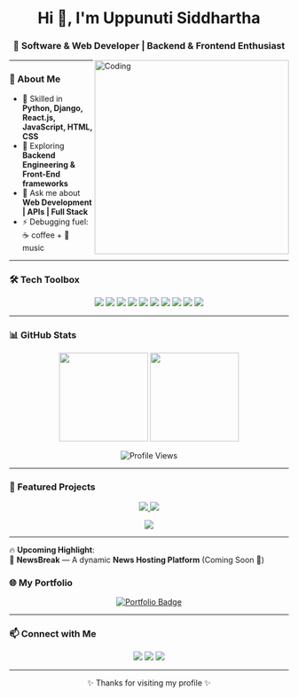 <h1 align="center">Hi 👋, I'm Uppunuti Siddhartha</h1>
<h3 align="center">🚀 Software & Web Developer | Backend & Frontend Enthusiast</h3>

<img align="right" alt="Coding" width="350" src="https://cdn.dribbble.com/users/1162077/screenshots/3848914/programmer.gif">

---

### 🌟 About Me  
- 🔧 Skilled in **Python, Django, React.js, JavaScript, HTML, CSS**  
- 🌱 Exploring **Backend Engineering & Front-End frameworks**  
- 💬 Ask me about **Web Development | APIs | Full Stack**  
- ⚡ Debugging fuel: ☕ coffee + 🎵 music  

---

### 🛠️ Tech Toolbox  

<p align="center">
  <img src="https://img.shields.io/badge/Python-3776AB?style=for-the-badge&logo=python&logoColor=white"/>
  <img src="https://img.shields.io/badge/Django-092E20?style=for-the-badge&logo=django&logoColor=white"/>
  <img src="https://img.shields.io/badge/JavaScript-F7DF1E?style=for-the-badge&logo=javascript&logoColor=black"/>
  <img src="https://img.shields.io/badge/React-20232A?style=for-the-badge&logo=react&logoColor=61DAFB"/>
  <img src="https://img.shields.io/badge/PostgreSQL-316192?style=for-the-badge&logo=postgresql&logoColor=white"/>
  <img src="https://img.shields.io/badge/HTML5-E34F26?style=for-the-badge&logo=html5&logoColor=white"/>
  <img src="https://img.shields.io/badge/CSS3-1572B6?style=for-the-badge&logo=css3&logoColor=white"/>
  <img src="https://img.shields.io/badge/Git-F05032?style=for-the-badge&logo=git&logoColor=white"/>
  <img src="https://img.shields.io/badge/GitHub-181717?style=for-the-badge&logo=github&logoColor=white"/>
  <img src="https://img.shields.io/badge/VSCode-007ACC?style=for-the-badge&logo=visual-studio-code&logoColor=white"/>
</p>

---

### 📊 GitHub Stats  

<p align="center">
  <img src="https://github-readme-stats.vercel.app/api?username=uppunutisiddhartha&show_icons=true&theme=tokyonight" height="160"/>
  <img src="https://github-readme-stats.vercel.app/api/top-langs/?username=uppunutisiddhartha&layout=compact&theme=tokyonight" height="160"/>
</p>

<p align="center">
  <img src="https://komarev.com/ghpvc/?username=uppunutisiddhartha&style=flat-square&color=blue" alt="Profile Views"/>
</p>

---

### 🚀 Featured Projects  

<p align="center">
  <a href="https://github.com/uppunutisiddhartha/blog-platform">
    <img src="https://github-readme-stats.vercel.app/api/pin/?username=uppunutisiddhartha&repo=blog-platform&theme=tokyonight" />
  </a>
  
  <a href="https://github.com/uppunutisiddhartha/api-integration-hub">
    <img src="https://github-readme-stats.vercel.app/api/pin/?username=uppunutisiddhartha&repo=api-integration-hub&theme=tokyonight" />
  </a>
</p>

<p align="center">
  <a href="https://github.com/uppunutisiddhartha/portfolio-website">
    <img src="https://github-readme-stats.vercel.app/api/pin/?username=uppunutisiddhartha&repo=portfolio-website&theme=tokyonight" />
  </a>
</p>

---

🔥 **Upcoming Highlight**:  
🚨 **NewsBreak** — A dynamic **News Hosting Platform** (Coming Soon 🚀)


### 🌐 My Portfolio  

<p align="center">
  <a href="https://portifolio-siddu-1.onrender.com/" target="_blank">
    <img src="https://img.shields.io/badge/🌍 Visit My Portfolio-1e3c72?style=for-the-badge&logo=firefox&logoColor=white" alt="Portfolio Badge"/>
  </a>
</p>

---

### 📫 Connect with Me  

<p align="center">
  <a href="mailto:uppunutisiddhartha@gmail.com"><img src="https://img.shields.io/badge/Gmail-D14836?style=for-the-badge&logo=gmail&logoColor=white"/></a>
  <a href="https://www.linkedin.com/in/siddhartha55/"><img src="https://img.shields.io/badge/LinkedIn-0077B5?style=for-the-badge&logo=linkedin&logoColor=white"/></a>
  <a href="https://github.com/uppunutisiddhartha"><img src="https://img.shields.io/badge/GitHub-100000?style=for-the-badge&logo=github&logoColor=white"/></a>
</p>

---

<p align="center">✨ Thanks for visiting my profile ✨</p>

